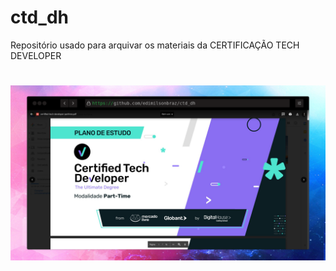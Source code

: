 # ctd_dh
Repositório usado para arquivar os materiais da CERTIFICAÇÃO TECH DEVELOPER

<h1 align="center">
  <img alt="NextLevelWeek" title="#NextLevelWeek" src="assets/ctd-rocks.png" width="900px;"/>
</h1>

